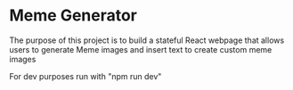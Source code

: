 # Meme Generator

The purpose of this project is to build a stateful React webpage that allows users to generate Meme images and insert text to create custom meme images

For dev purposes run with "npm run dev"